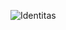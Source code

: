 ![Identitas](https://user-images.githubusercontent.com/38743730/135726657-5490bd50-d6bc-4d04-8e16-78a243ccd1ac.jpg)
